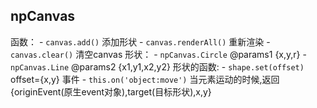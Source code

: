## npCanvas

函数：
    - `canvas.add()` 添加形状
    - `canvas.renderAll()` 重新渲染
    - `canvas.clear()` 清空canvas
形状：
    - `npCanvas.Circle` @params1 {x,y,r}
    - `npCanvas.Line` @params2 {x1,y1,x2,y2}
形状的函数:
    - `shape.set(offset)` offset={x,y}
事件
    -  `this.on('object:move')` 当元素运动的时候,返回{originEvent(原生event对象),target(目标形状),x,y}
